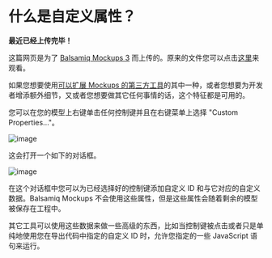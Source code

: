 # 什么是自定义属性？

**最近已经上传完毕！** 
   
这篇网页是为了 [Balsamiq Mockups 3](https://balsamiq.com/products/mockups/) 而上传的。原来的文件您可以点击[这里](http://media.balsamiq.com/files/Balsamiq_Mockups_v1-v2_Docs.pdf)来观看。  

如果您想要使用[可以扩展 Mockups 的第三方工具](http://support.balsamiq.com/customer/portal/articles/135659)的其中一种，或者您想要为开发者增添额外细节，又或者您想要做其它任何事情的话，这个特征都是可用的。

您可以在您的模型上右键单击任何控制键并且在右键菜单上选择 "Custom Properties..."。

![image](http://media.balsamiq.com/img/support/docs/m4d/b3/custompropertiesmenu.png)

这会打开一个如下的对话框。

![image](http://media.balsamiq.com/img/support/docs/m4d/b3/custompropertiesdialog.png)

在这个对话框中您可以为已经选择好的控制键添加自定义 ID 和与它对应的自定义数据。Balsamiq Mockups 不会使用这些属性，但是这些属性会随着剩余的模型被保存在工程中。

其它工具可以使用这些数据来做一些高级的东西，比如当控制键被点击或者只是单纯地使用您在导出代码中指定的自定义 ID 时，允许您指定的一些 JavaScript 语句来运行。
